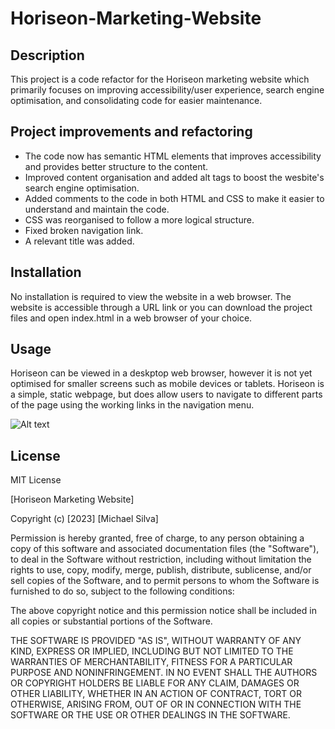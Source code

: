# Horiseon-Marketing-Website

## Description 

This project is a code refactor for the Horiseon marketing website which primarily focuses on improving accessibility/user experience, search engine optimisation, and consolidating code for easier maintenance.

## Project improvements and refactoring

* The code now has semantic HTML elements that improves accessibility and provides better structure to the content.
* Improved content organisation and added alt tags to boost the wesbite's search engine optimisation. 
* Added comments to the code in both HTML and CSS to make it easier to understand and maintain the code.
* CSS was reorganised to follow a more logical structure.
* Fixed broken navigation link.
* A relevant title was added.

## Installation
No installation is required to view the website in a web browser. The website is accessible through a URL link or you can download the project files and open index.html in a web browser of your choice.

## Usage
Horiseon can be viewed in a deskptop web browser, however it is not yet optimised for smaller screens such as mobile devices or tablets. Horiseon is a simple, static webpage, but does allow users to navigate to different parts of the page using the working links in the navigation menu.

![Alt text](assets/images/horiseon.png.png)

## License

MIT License

[Horiseon Marketing Website]

Copyright (c) [2023] [Michael Silva]

Permission is hereby granted, free of charge, to any person obtaining a copy
of this software and associated documentation files (the "Software"), to deal
in the Software without restriction, including without limitation the rights
to use, copy, modify, merge, publish, distribute, sublicense, and/or sell
copies of the Software, and to permit persons to whom the Software is
furnished to do so, subject to the following conditions:

The above copyright notice and this permission notice shall be included in all
copies or substantial portions of the Software.

THE SOFTWARE IS PROVIDED "AS IS", WITHOUT WARRANTY OF ANY KIND, EXPRESS OR
IMPLIED, INCLUDING BUT NOT LIMITED TO THE WARRANTIES OF MERCHANTABILITY,
FITNESS FOR A PARTICULAR PURPOSE AND NONINFRINGEMENT. IN NO EVENT SHALL THE
AUTHORS OR COPYRIGHT HOLDERS BE LIABLE FOR ANY CLAIM, DAMAGES OR OTHER
LIABILITY, WHETHER IN AN ACTION OF CONTRACT, TORT OR OTHERWISE, ARISING FROM,
OUT OF OR IN CONNECTION WITH THE SOFTWARE OR THE USE OR OTHER DEALINGS IN THE
SOFTWARE.








